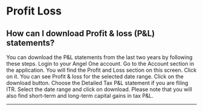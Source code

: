 # Profit Loss

## How can I download Profit & loss (P&L) statements?

You can download the P&L statements from the last two years by following these steps.
Login to your Angel One account.
Go to the Account section in the application.
You will find the Profit and Loss section on this screen. Click on it.
You can see Profit & loss for the selected date range.
Click on the download button.
Choose the Detailed Tax P&L statement if you are filing ITR.
Select the date range and click on download.
Please note that you will also find short-term and long-term capital gains in tax P&L.

---

